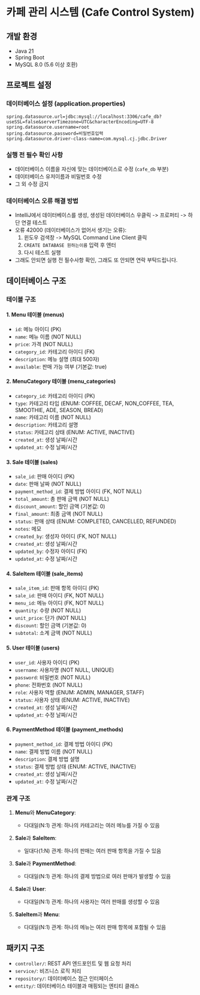 # 카페 관리 시스템 (Cafe Control System)

## 개발 환경
- Java 21
- Spring Boot
- MySQL 8.0 (5.6 이상 호환)

## 프로젝트 설정

### 데이터베이스 설정 (application.properties)
```
spring.datasource.url=jdbc:mysql://localhost:3306/cafe_db?useSSL=false&serverTimezone=UTC&characterEncoding=UTF-8
spring.datasource.username=root
spring.datasource.password=비밀번호입력
spring.datasource.driver-class-name=com.mysql.cj.jdbc.Driver
```

### 실행 전 필수 확인 사항
- 데이터베이스 이름을 자신에 맞는 데이터베이스로 수정 (`cafe_db` 부분)
- 데이터베이스 유저이름과 비밀번호 수정
- 그 외 수정 금지

### 데이터베이스 오류 해결 방법
- IntelliJ에서 데이터베이스를 생성, 생성된 데이터베이스 우클릭 -> 프로퍼티 -> 하단 연결 테스트
- 오류 42000 (데이터베이스가 없어서 생기는 오류): 
  1. 윈도우 검색창 -> MySQL Command Line Client 클릭
  2. `CREATE DATABASE 원하는이름` 입력 후 엔터
  3. 다시 테스트 실행
- 그래도 안되면 실행 전 필수사항 확인, 그래도 또 안되면 연락 부탁드립니다.

## 데이터베이스 구조

### 테이블 구조

#### 1. Menu 테이블 (menus)
- `id`: 메뉴 아이디 (PK)
- `name`: 메뉴 이름 (NOT NULL)
- `price`: 가격 (NOT NULL)
- `category_id`: 카테고리 아이디 (FK)
- `description`: 메뉴 설명 (최대 500자)
- `available`: 판매 가능 여부 (기본값: true)

#### 2. MenuCategory 테이블 (menu_categories)
- `category_id`: 카테고리 아이디 (PK)
- `type`: 카테고리 타입 (ENUM: COFFEE, DECAF, NON_COFFEE, TEA, SMOOTHIE, ADE, SEASON, BREAD)
- `name`: 카테고리 이름 (NOT NULL)
- `description`: 카테고리 설명
- `status`: 카테고리 상태 (ENUM: ACTIVE, INACTIVE)
- `created_at`: 생성 날짜/시간
- `updated_at`: 수정 날짜/시간

#### 3. Sale 테이블 (sales)
- `sale_id`: 판매 아이디 (PK)
- `date`: 판매 날짜 (NOT NULL)
- `payment_method_id`: 결제 방법 아이디 (FK, NOT NULL)
- `total_amount`: 총 판매 금액 (NOT NULL)
- `discount_amount`: 할인 금액 (기본값: 0)
- `final_amount`: 최종 금액 (NOT NULL)
- `status`: 판매 상태 (ENUM: COMPLETED, CANCELLED, REFUNDED)
- `notes`: 메모
- `created_by`: 생성자 아이디 (FK, NOT NULL)
- `created_at`: 생성 날짜/시간
- `updated_by`: 수정자 아이디 (FK)
- `updated_at`: 수정 날짜/시간

#### 4. SaleItem 테이블 (sale_items)
- `sale_item_id`: 판매 항목 아이디 (PK)
- `sale_id`: 판매 아이디 (FK, NOT NULL)
- `menu_id`: 메뉴 아이디 (FK, NOT NULL)
- `quantity`: 수량 (NOT NULL)
- `unit_price`: 단가 (NOT NULL)
- `discount`: 할인 금액 (기본값: 0)
- `subtotal`: 소계 금액 (NOT NULL)

#### 5. User 테이블 (users)
- `user_id`: 사용자 아이디 (PK)
- `username`: 사용자명 (NOT NULL, UNIQUE)
- `password`: 비밀번호 (NOT NULL)
- `phone`: 전화번호 (NOT NULL)
- `role`: 사용자 역할 (ENUM: ADMIN, MANAGER, STAFF)
- `status`: 사용자 상태 (ENUM: ACTIVE, INACTIVE)
- `created_at`: 생성 날짜/시간
- `updated_at`: 수정 날짜/시간

#### 6. PaymentMethod 테이블 (payment_methods)
- `payment_method_id`: 결제 방법 아이디 (PK)
- `name`: 결제 방법 이름 (NOT NULL)
- `description`: 결제 방법 설명
- `status`: 결제 방법 상태 (ENUM: ACTIVE, INACTIVE)
- `created_at`: 생성 날짜/시간
- `updated_at`: 수정 날짜/시간

### 관계 구조

1. **Menu**와 **MenuCategory**:
   - 다대일(N:1) 관계: 하나의 카테고리는 여러 메뉴를 가질 수 있음

2. **Sale**과 **SaleItem**:
   - 일대다(1:N) 관계: 하나의 판매는 여러 판매 항목을 가질 수 있음
   
3. **Sale**과 **PaymentMethod**:
   - 다대일(N:1) 관계: 하나의 결제 방법으로 여러 판매가 발생할 수 있음

4. **Sale**과 **User**:
   - 다대일(N:1) 관계: 하나의 사용자는 여러 판매를 생성할 수 있음
   
5. **SaleItem**과 **Menu**:
   - 다대일(N:1) 관계: 하나의 메뉴는 여러 판매 항목에 포함될 수 있음

## 패키지 구조
- `controller/`: REST API 엔드포인트 및 웹 요청 처리
- `service/`: 비즈니스 로직 처리
- `repository/`: 데이터베이스 접근 인터페이스
- `entity/`: 데이터베이스 테이블과 매핑되는 엔티티 클래스
